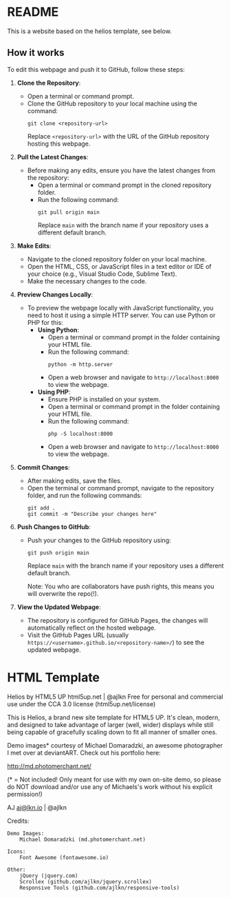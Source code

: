 # README
This is a website based on the helios template, see below.

## How it works
To edit this webpage and push it to GitHub, follow these steps:

1. **Clone the Repository**:
	- Open a terminal or command prompt.
	- Clone the GitHub repository to your local machine using the command:
	  ```
	  git clone <repository-url>
	  ```
	  Replace `<repository-url>` with the URL of the GitHub repository hosting this webpage.

2. **Pull the Latest Changes**:
	- Before making any edits, ensure you have the latest changes from the repository:
	  - Open a terminal or command prompt in the cloned repository folder.
	  - Run the following command:
		```
		git pull origin main
		```
		Replace `main` with the branch name if your repository uses a different default branch.

3. **Make Edits**:
	- Navigate to the cloned repository folder on your local machine.
	- Open the HTML, CSS, or JavaScript files in a text editor or IDE of your choice (e.g., Visual Studio Code, Sublime Text).
	- Make the necessary changes to the code.

4. **Preview Changes Locally**:
	- To preview the webpage locally with JavaScript functionality, you need to host it using a simple HTTP server. You can use Python or PHP for this:
	  - **Using Python**:
		- Open a terminal or command prompt in the folder containing your HTML file.
		- Run the following command:
		  ```
		  python -m http.server
		  ```
		- Open a web browser and navigate to `http://localhost:8000` to view the webpage.
	  - **Using PHP**:
		- Ensure PHP is installed on your system.
		- Open a terminal or command prompt in the folder containing your HTML file.
		- Run the following command:
		  ```
		  php -S localhost:8000
		  ```
		- Open a web browser and navigate to `http://localhost:8000` to view the webpage.

5. **Commit Changes**:
	- After making edits, save the files.
	- Open the terminal or command prompt, navigate to the repository folder, and run the following commands:
	  ```
	  git add .
	  git commit -m "Describe your changes here"
	  ```

6. **Push Changes to GitHub**:
	- Push your changes to the GitHub repository using:
	  ```
	  git push origin main
	  ```
	  Replace `main` with the branch name if your repository uses a different default branch.
	  
	  Note: You who are collaborators have push rights, this means you will overwrite the repo(!). 

7. **View the Updated Webpage**:
	- The repository is configured for GitHub Pages, the changes will automatically reflect on the hosted webpage.
	- Visit the GitHub Pages URL (usually `https://<username>.github.io/<repository-name>/`) to see the updated webpage.

# HTML Template
Helios by HTML5 UP
html5up.net | @ajlkn
Free for personal and commercial use under the CCA 3.0 license (html5up.net/license)


This is Helios, a brand new site template for HTML5 UP. It's clean, modern, and designed
to take advantage of larger (well, wider) displays while still being capable of gracefully
scaling down to fit all manner of smaller ones.

Demo images* courtesy of Michael Domaradzki, an awesome photographer I met over at
deviantART. Check out his portfolio here:

http://md.photomerchant.net/

(* = Not included! Only meant for use with my own on-site demo, so please do NOT download
and/or use any of Michaels's work without his explicit permission!)

AJ
aj@lkn.io | @ajlkn


Credits:

	Demo Images:
		Michael Domaradzki (md.photomerchant.net)

	Icons:
		Font Awesome (fontawesome.io)

	Other:
		jQuery (jquery.com)
		Scrollex (github.com/ajlkn/jquery.scrollex)
		Responsive Tools (github.com/ajlkn/responsive-tools)